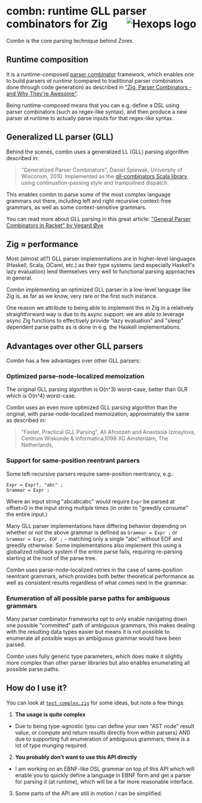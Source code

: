 # combn: runtime GLL parser combinators for Zig <a href="https://hexops.com"><img align="right" alt="Hexops logo" src="https://raw.githubusercontent.com/hexops/media/main/readme.svg"></img></a>

Combn is the core parsing technique behind Zorex.

## Runtime composition

It is a runtime-composed [parser combinator](https://en.wikipedia.org/wiki/Parser_combinator) framework, which enables one to build parsers _at runtime_ (compared to traditional parser combinators done through code generation) as described in ["Zig, Parser Combinators - and Why They're Awesome"](https://devlog.hexops.com/2021/zig-parser-combinators-and-why-theyre-awesome).

Being runtime-composed means that you can e.g. define a DSL using parser combinators (such as regex-like syntax), and then produce a new parser at runtime to actually parse inputs for that regex-like syntax.

## Generalized LL parser (GLL)

Behind the scenes, combn uses a generalized LL (GLL) parsing algorithm described in:

> "Generalized Parser Combinators", Daniel Spiewak, University of Wisconsin, 2010. Implemented as the [gll-combinators Scala library](https://github.com/djspiewak/gll-combinators), using continuation-passing style and trampolined dispatch.

This enables combn to parse some of the most complex language grammars out there, including left and right recursive context-free grammars, as well as some context-sensitive grammars.

You can read more about GLL parsing in this great article: ["General Parser Combinators in Racket" by Vegard Øye](https://epsil.github.io/gll/)

## Zig ≈ performance

Most (almost all?) GLL parser implementations are in higher-level languages (Haskell, Scala, OCaml, etc.) as their type systems (and especially Haskell's lazy evaluation) lend themselves very well to functional parsing approaches in general.

Combn implementing an optimized GLL parser in a low-level language like Zig is, as far as we know, very rare or the first such instance.

One reason we attribute to being able to implement this in Zig in a relatively straightforward way is due to its async support: we are able to leverage async Zig functions to effectively provide "lazy evaluation" and "sleep" dependent parse paths as is done in e.g. the Haskell implementations.

## Advantages over other GLL parsers

Combn has a few advantages over other GLL parsers:

### Optimized parse-node-localized memoization

The original GLL parsing algorithm is O(n^3) worst-case, better than GLR which is O(n^4) worst-case.

Combn uses an even more optimized GLL parsing algorithm than the original, with parse-node-localized memoization, approximately the same as described in:

> "Faster, Practical GLL Parsing", Ali Afroozeh and Anastasia Izmaylova, Centrum Wiskunde & Informatica,1098 XG Amsterdam, The Netherlands, 

### Support for same-position reentrant parsers

Some left-recursive parsers require same-position reentrancy, e.g.:

```ebnf
Expr = Expr?, "abc" ;
Grammar = Expr ;
```

Where an input string "abcabcabc" would require `Expr` be parsed at offset=0 in the input string multiple times (in order to "greedily consume" the entire input.)

Many GLL parser implementations have differing behavior depending on whether or not the above grammar is defined as `Grammar = Expr ;` or `Grammar = Expr, EOF ;` - matching only a single "abc" without EOF and greedily otherwise. Some implementations also implement this using a globalized rollback system if the entire parse fails, requiring re-parsing starting at the root of the parse tree.

Combn uses parse-node-localized retries in the case of same-position reentrant grammars, which provides both better theoretical performance as well as consistent results regardless of what comes next in the grammar.

### Enumeration of all possible parse paths for ambiguous grammars

Many parser combinator frameworks opt to only enable navigating down one possible "committed" path of ambiguous grammars, this makes dealing with the resulting data types easier but means it is not possible to enumerate all possible ways an ambiguous grammar would have been parsed.

Combn uses fully generic type parameters, which does make it slightly more complex than other parser libraries but also enables enumerating all possible parse paths.

## How do I use it?

You can look at [`test_complex.zig`](test_complex.zig) for some ideas, but note a few things:

1. **The usage is quite complex**
  - Due to being type-agnostic (you can define your own "AST node" result value, or compute and return results directly from within parsers) AND due to supporting full enumeration of ambiguous grammars, there is a lot of type munging required.
2. **You probably don't want to use this API directly**
  - I am working on an EBNF-like DSL grammar on top of this API which will enable you to quickly define a language in EBNF form and get a parser for parsing it (at runtime), which will be a far more reasonable interface.
3. Some parts of the API are still in motion / can be simplified.
